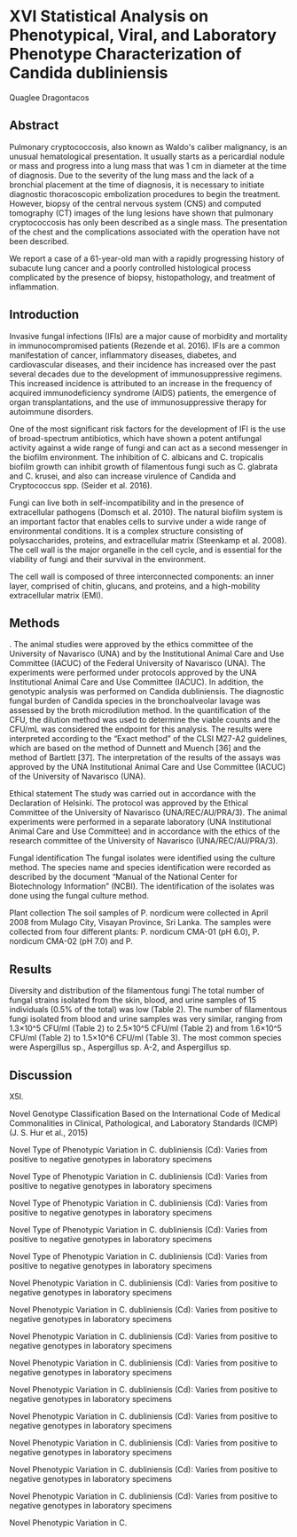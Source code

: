 # XVI Statistical Analysis on Phenotypical, Viral, and Laboratory Phenotype Characterization of Candida dubliniensis
Quaglee Dragontacos


## Abstract
Pulmonary cryptococcosis, also known as Waldo's caliber malignancy, is an unusual hematological presentation. It usually starts as a pericardial nodule or mass and progress into a lung mass that was 1 cm in diameter at the time of diagnosis. Due to the severity of the lung mass and the lack of a bronchial placement at the time of diagnosis, it is necessary to initiate diagnostic thoracoscopic embolization procedures to begin the treatment. However, biopsy of the central nervous system (CNS) and computed tomography (CT) images of the lung lesions have shown that pulmonary cryptococcosis has only been described as a single mass. The presentation of the chest and the complications associated with the operation have not been described.

We report a case of a 61-year-old man with a rapidly progressing history of subacute lung cancer and a poorly controlled histological process complicated by the presence of biopsy, histopathology, and treatment of inflammation.


## Introduction
Invasive fungal infections (IFIs) are a major cause of morbidity and mortality in immunocompromised patients (Rezende et al. 2016). IFIs are a common manifestation of cancer, inflammatory diseases, diabetes, and cardiovascular diseases, and their incidence has increased over the past several decades due to the development of immunosuppressive regimens. This increased incidence is attributed to an increase in the frequency of acquired immunodeficiency syndrome (AIDS) patients, the emergence of organ transplantations, and the use of immunosuppressive therapy for autoimmune disorders.

One of the most significant risk factors for the development of IFI is the use of broad-spectrum antibiotics, which have shown a potent antifungal activity against a wide range of fungi and can act as a second messenger in the biofilm environment. The inhibition of C. albicans and C. tropicalis biofilm growth can inhibit growth of filamentous fungi such as C. glabrata and C. krusei, and also can increase virulence of Candida and Cryptococcus spp. (Seider et al. 2016).

Fungi can live both in self-incompatibility and in the presence of extracellular pathogens (Domsch et al. 2010). The natural biofilm system is an important factor that enables cells to survive under a wide range of environmental conditions. It is a complex structure consisting of polysaccharides, proteins, and extracellular matrix (Steenkamp et al. 2008). The cell wall is the major organelle in the cell cycle, and is essential for the viability of fungi and their survival in the environment.

The cell wall is composed of three interconnected components: an inner layer, comprised of chitin, glucans, and proteins, and a high-mobility extracellular matrix (EMI).


## Methods
. The animal studies were approved by the ethics committee of the University of Navarisco (UNA) and by the Institutional Animal Care and Use Committee (IACUC) of the Federal University of Navarisco (UNA). The experiments were performed under protocols approved by the UNA Institutional Animal Care and Use Committee (IACUC). In addition, the genotypic analysis was performed on Candida dubliniensis. The diagnostic fungal burden of Candida species in the bronchoalveolar lavage was assessed by the broth microdilution method. In the quantification of the CFU, the dilution method was used to determine the viable counts and the CFU/mL was considered the endpoint for this analysis. The results were interpreted according to the “Exact method” of the CLSI M27-A2 guidelines, which are based on the method of Dunnett and Muench [36] and the method of Bartlett [37]. The interpretation of the results of the assays was approved by the UNA Institutional Animal Care and Use Committee (IACUC) of the University of Navarisco (UNA).

Ethical statement
The study was carried out in accordance with the Declaration of Helsinki. The protocol was approved by the Ethical Committee of the University of Navarisco (UNA/REC/AU/PRA/3). The animal experiments were performed in a separate laboratory (UNA Institutional Animal Care and Use Committee) and in accordance with the ethics of the research committee of the University of Navarisco (UNA/REC/AU/PRA/3).

Fungal identification
The fungal isolates were identified using the culture method. The species name and species identification were recorded as described by the document “Manual of the National Center for Biotechnology Information” (NCBI). The identification of the isolates was done using the fungal culture method.

Plant collection
The soil samples of P. nordicum were collected in April 2008 from Mulago City, Visayan Province, Sri Lanka. The samples were collected from four different plants: P. nordicum CMA-01 (pH 6.0), P. nordicum CMA-02 (pH 7.0) and P.


## Results
Diversity and distribution of the filamentous fungi
The total number of fungal strains isolated from the skin, blood, and urine samples of 15 individuals (0.5% of the total) was low (Table 2). The number of filamentous fungi isolated from blood and urine samples was very similar, ranging from 1.3×10^5 CFU/ml (Table 2) to 2.5×10^5 CFU/ml (Table 2) and from 1.6×10^5 CFU/ml (Table 2) to 1.5×10^6 CFU/ml (Table 3). The most common species were Aspergillus sp., Aspergillus sp. A-2, and Aspergillus sp.


## Discussion
 X5I.

Novel Genotype Classification Based on the International Code of Medical Commonalities in Clinical, Pathological, and Laboratory Standards (ICMP) (J. S. Hur et al., 2015)

Novel Type of Phenotypic Variation in C. dubliniensis (Cd): Varies from positive to negative genotypes in laboratory specimens

Novel Type of Phenotypic Variation in C. dubliniensis (Cd): Varies from positive to negative genotypes in laboratory specimens

Novel Type of Phenotypic Variation in C. dubliniensis (Cd): Varies from positive to negative genotypes in laboratory specimens

Novel Type of Phenotypic Variation in C. dubliniensis (Cd): Varies from positive to negative genotypes in laboratory specimens

Novel Type of Phenotypic Variation in C. dubliniensis (Cd): Varies from positive to negative genotypes in laboratory specimens

Novel Phenotypic Variation in C. dubliniensis (Cd): Varies from positive to negative genotypes in laboratory specimens

Novel Phenotypic Variation in C. dubliniensis (Cd): Varies from positive to negative genotypes in laboratory specimens

Novel Phenotypic Variation in C. dubliniensis (Cd): Varies from positive to negative genotypes in laboratory specimens

Novel Phenotypic Variation in C. dubliniensis (Cd): Varies from positive to negative genotypes in laboratory specimens

Novel Phenotypic Variation in C. dubliniensis (Cd): Varies from positive to negative genotypes in laboratory specimens

Novel Phenotypic Variation in C. dubliniensis (Cd): Varies from positive to negative genotypes in laboratory specimens

Novel Phenotypic Variation in C. dubliniensis (Cd): Varies from positive to negative genotypes in laboratory specimens

Novel Phenotypic Variation in C. dubliniensis (Cd): Varies from positive to negative genotypes in laboratory specimens

Novel Phenotypic Variation in C. dubliniensis (Cd): Varies from positive to negative genotypes in laboratory specimens

Novel Phenotypic Variation in C.
